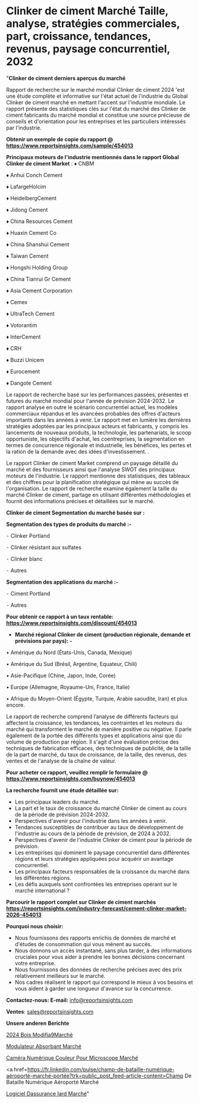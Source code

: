 # Clinker de ciment Marché Taille, analyse, stratégies commerciales, part, croissance, tendances, revenus, paysage concurrentiel, 2032

"<strong>Clinker de ciment derniers aperçus du marché</strong>

Rapport de recherche sur le marché mondial Clinker de ciment 2024 'est une étude complète et informative sur l'état actuel de l'industrie du Global Clinker de ciment marché en mettant l'accent sur l'industrie mondiale. Le rapport présente des statistiques clés sur l'état du marché des Clinker de ciment fabricants du marché mondial et constitue une source précieuse de conseils et d'orientation pour les entreprises et les particuliers intéressés par l'industrie.

<strong>Obtenir un exemple de copie du rapport @ <a href=https://www.reportsinsights.com/sample/454013>https://www.reportsinsights.com/sample/454013</a></strong>

<strong>Principaux moteurs de l'industrie mentionnés dans le rapport Global Clinker de ciment Market</strong> :
♦ CNBM

♦ Anhui Conch Cement

♦ LafargeHolcim

♦ HeidelbergCement

♦ Jidong Cement

♦ China Resources Cement

♦ Huaxin Cement Co

♦ China Shanshui Cement

♦ Taiwan Cement

♦ Hongshi Holding Group

♦ China Tianrui Gr Cement

♦ Asia Cement Corporation

♦ Cemex

♦ UltraTech Cement

♦ Votorantim

♦ InterCement

♦ CRH

♦ Buzzi Unicem

♦ Eurocement

♦ Dangote Cement

Le rapport de recherche basé sur les performances passées, présentes et futures du marché mondial pour l'année de prévision 2024-2032. Le rapport analyse en outre le scénario concurrentiel actuel, les modèles commerciaux répandus et les avancées probables des offres d'acteurs importants dans les années à venir. Le rapport met en lumière les dernières stratégies adoptées par les principaux acteurs et fabricants, y compris les lancements de nouveaux produits, la technologie, les partenariats, le scoop opportuniste, les objectifs d'achat, les coentreprises, la segmentation en termes de concurrence régionale et industrielle, les bénéfices, les pertes et la ration de la demande avec des idées d'investissement. .

Le rapport Clinker de ciment Market comprend un paysage détaillé du marché et des fournisseurs ainsi que l'analyse SWOT des principaux moteurs de l'industrie. Le rapport mentionne des statistiques, des tableaux et des chiffres pour la planification stratégique qui mène au succès de l'organisation. Le rapport de recherche examine également la taille du marché Clinker de ciment, partage en utilisant différentes méthodologies et fournit des informations précises et détaillées sur le marché.

<strong>Clinker de ciment Segmentation du marché basée sur :</strong>

<strong>Segmentation des types de produits du marché :-</strong>

⁃ Clinker Portland

⁃ Clinker résistant aux sulfates

⁃ Clinker blanc

⁃ Autres

<strong>Segmentation des applications du marché :-</strong>

⁃ Ciment Portland

⁃ Autres

<strong>Pour obtenir ce rapport à un taux rentable: <a href=https://www.reportsinsights.com/discount/454013>https://www.reportsinsights.com/discount/454013</a></strong>
<ul>
  <li><strong>Marché régional Clinker de ciment (production régionale, demande et prévisions par pays): -</strong></li>
</ul>
• Amérique du Nord (États-Unis, Canada, Mexique)

• Amérique du Sud (Brésil, Argentine, Equateur, Chili)

• Asie-Pacifique (Chine, Japon, Inde, Corée)

• Europe (Allemagne, Royaume-Uni, France, Italie)

• Afrique du Moyen-Orient (Égypte, Turquie, Arabie saoudite, Iran) et plus encore.

Le rapport de recherche comprend l’analyse de différents facteurs qui affectent la croissance, les tendances, les contraintes et les moteurs du marché qui transforment le marché de manière positive ou négative. Il parle également de la portée des différents types et applications ainsi que du volume de production par région. Il s'agit d'une évaluation précise des techniques de fabrication efficaces, des techniques de publicité, de la taille de la part de marché, du taux de croissance, de la taille, des revenus, des ventes et de l'analyse de la chaîne de valeur.

<strong>Pour acheter ce rapport, veuillez remplir le formulaire @   <a href=https://www.reportsinsights.com/buynow/454013>https://www.reportsinsights.com/buynow/454013</a></strong>

<strong>La recherche fournit une étude détaillée sur:</strong>
<ul>
  <li>Les principaux leaders du marché.</li>
  <li>La part et le taux de croissance du marché Clinker de ciment au cours de la période de prévision 2024-2032.</li>
  <li>Perspectives d'avenir pour l'industrie dans les années à venir.</li>
  <li>Tendances susceptibles de contribuer au taux de développement de l'industrie au cours de la période de prévision, de 2024 à 2032.</li>
  <li>Perspectives d'avenir de l'industrie Clinker de ciment pour la période de prévision.</li>
  <li>Les entreprises qui dominent le paysage concurrentiel dans différentes régions et leurs stratégies appliquées pour acquérir un avantage concurrentiel.</li>
  <li>Les principaux facteurs responsables de la croissance du marché dans les différentes régions.</li>
  <li>Les défis auxquels sont confrontées les entreprises opérant sur le marché international ?</li>
</ul>

<strong>Parcourir le rapport complet sur Clinker de ciment marchés <a href=https://reportsinsights.com/industry-forecast/cement-clinker-market-2026-454013>https://reportsinsights.com/industry-forecast/cement-clinker-market-2026-454013</a></strong>

<strong>Pourquoi nous choisir:</strong>
<ul>
  <li>Nous fournissons des rapports enrichis de données de marché et d'études de consommation qui vous mènent au succès.</li>
  <li>Nous donnons un accès instantané, sans plus tarder, à des informations cruciales pour vous aider à prendre les bonnes décisions concernant votre entreprise.</li>
  <li>Nous fournissons des données de recherche précises avec des prix relativement meilleurs sur le marché.</li>
  <li>Nos cadres réalisent le rapport qui correspond le mieux à vos besoins et vous aident à garder une longueur d'avance sur la concurrence.</li>
</ul>
<strong>Contactez-nous:
</strong><strong>E-mail:</strong> <a href=mailto:info@reportsinsights.com>info@reportsinsights.com</a>

<strong>Ventes</strong>: <a href=mailto:sales@reportsinsights.com>sales@reportsinsights.com</a>

<strong>Unsere anderen Berichte</strong>

<a href=https://www.linkedin.com/pulse/2024-bois-modifi%C3%A9march%C3%A9-domaines-de-croissance-kxwef/>2024 Bois Modifia9Marché</a>

<a href=https://www.linkedin.com/pulse/modulateur-absorbant-march%C3%A9-2024-part-croissance-v9cec/>Modulateur Absorbant Marché</a>

<a href=https://www.linkedin.com/pulse/caméra-numérique-couleur-pour-microscope-marché-ayvyc/>Caméra Numérique Couleur Pour Microscope Marché</a>

<a href=https://fr.linkedin.com/pulse/champ-de-bataille-numérique-aéroporté-marché-portée?trk=public_post_feed-article-content>Champ De Bataille Numérique Aéroporté Marché</a>

<a href=https://www.linkedin.com/pulse/logiciel-dassurance-iard-march%C3%A9paysage-comprenant-utk1f/>Logiciel Dassurance Iard Marché</a>"
